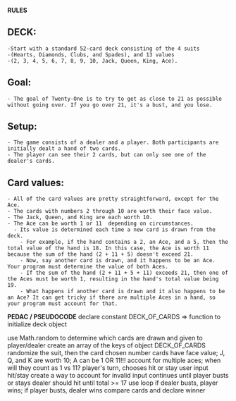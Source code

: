 **RULES**
  ## DECK: 
    -Start with a standard 52-card deck consisting of the 4 suits
    -(Hearts, Diamonds, Clubs, and Spades), and 13 values
    -(2, 3, 4, 5, 6, 7, 8, 9, 10, Jack, Queen, King, Ace).

  ## Goal: 
    - The goal of Twenty-One is to try to get as close to 21 as possible without going over. If you go over 21, it's a bust, and you lose.

  ## Setup: 
    - The game consists of a dealer and a player. Both participants are initially dealt a hand of two cards. 
    - The player can see their 2 cards, but can only see one of the dealer's cards.

  ## Card values: 
    - All of the card values are pretty straightforward, except for the Ace. 
    - The cards with numbers 2 through 10 are worth their face value.
    - The Jack, Queen, and King are each worth 10. 
    - The Ace can be worth 1 or 11  depending on circumstances. 
      - Its value is determined each time a new card is drawn from the deck. 
        - For example, if the hand contains a 2, an Ace, and a 5, then the total value of the hand is 18. In this case, the Ace is worth 11 because the sum of the hand (2 + 11 + 5) doesn't exceed 21. 
        - Now, say another card is drawn, and it happens to be an Ace. Your program must determine the value of both Aces. 
        - If the sum of the hand (2 + 11 + 5 + 11) exceeds 21, then one of the Aces must be worth 1, resulting in the hand's total value being 19.
        - What happens if another card is drawn and it also happens to be an Ace? It can get tricky if there are multiple Aces in a hand, so your program must account for that.


**PEDAC / PSEUDOCODE**
declare constant DECK_OF_CARDS => function to initialize deck
  object

use Math.random to determine which cards are drawn and given to player/dealer
  create an array of the keys of object DECK_OF_CARDS
  randomize the suit, then the card chosen
    number cards have face value; J, Q, and K are worth 10; A can be 1 OR 11!!!
      account for multiple aces; when will they count as 1 vs 11?
player's turn, chooses hit or stay
  user input hit/stay
    create a way to account for invalid input
  continues until player busts or stays
dealer should hit until total >= 17
  use loop
if dealer busts, player wins; if player busts, dealer wins
compare cards and declare winner
